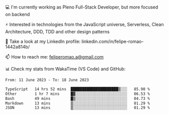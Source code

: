💻 I'm currently working as Pleno Full-Stack Developer, but more focused on backend

⚡ Interested in technologies from the JavaScript universe, Serverless, Clean Architecture, DDD, TDD and other design patterns

👥 Take a look at my LinkedIn profile: linkedin.com/in/felipe-romao-1442a814b/

📫 How to reach me: feliperomao.a@gmail.com

📊 Check my stats from WakaTime (VS Code) and GitHub:

<!--START_SECTION:waka-->

```txt
From: 11 June 2023 - To: 18 June 2023

TypeScript   14 hrs 52 mins  █████████████████████▒░░░   85.90 %
Other        1 hr 7 mins     █▓░░░░░░░░░░░░░░░░░░░░░░░   06.53 %
Bash         49 mins         █▒░░░░░░░░░░░░░░░░░░░░░░░   04.73 %
Markdown     13 mins         ▒░░░░░░░░░░░░░░░░░░░░░░░░   01.29 %
JSON         13 mins         ▒░░░░░░░░░░░░░░░░░░░░░░░░   01.29 %
```

<!--END_SECTION:waka-->
